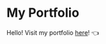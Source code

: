 # My Portfolio

Hello!
Visit my portfolio [here](https://terencechew.github.io/portfolio/)! :point_left:
